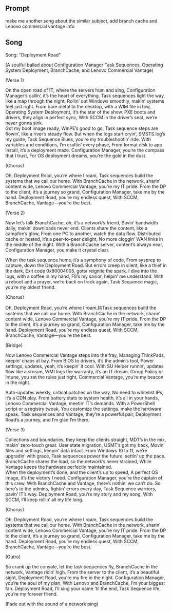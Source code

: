 ## Prompt
make me another song about the similar subject, add branch cache and Lenovo commercial vantage info

## Song
Song: "Deployment Road"

(A soulful ballad about Configuration Manager Task Sequences, Operating System Deployment, BranchCache, and Lenovo Commercial Vantage)  

(Verse 1)

On the open road of IT, where the servers hum and sing,
Configuration Manager’s callin’, it’s the heart of everything.
Task sequences light the way, like a map through the night,
Rollin’ out Windows smoothly, makin’ systems feel just right.
From bare metal to the desktop, with a WIM file in tow,
Operating System Deployment, it’s the star of the show.
PXE boots and drivers, they align in perfect sync,
With SCCM in the driver’s seat, we’re never gonna sink.  
Got my boot image ready, WinPE’s good to go,
Task sequence steps are flowin’, like a river’s steady flow.
But when the logs start cryin’, SMSTS.log’s my guide,
Task Sequence Blues, you’re my troubleshootin’ ride.
With variables and conditions, I’m craftin’ every phase,
From format disk to app install, it’s a deployment maze.
Configuration Manager, you’re the compass that I trust,
For OS deployment dreams, you’re the gold in the dust.  

(Chorus)

Oh, Deployment Road, you’re where I roam,
Task sequences build the systems that we call our home.
With BranchCache in the network, sharin’ content wide,
Lenovo Commercial Vantage, you’re my IT pride.
From the DP to the client, it’s a journey so grand,
Configuration Manager, take me by the hand.
Deployment Road, you’re my endless quest,
With SCCM, BranchCache, Vantage—you’re the best.  

(Verse 2)

Now let’s talk BranchCache, oh, it’s a network’s friend,
Savin’ bandwidth daily, makin’ downloads never end.
Clients share the content, like a campfire’s glow,
From one PC to another, watch the data flow.
Distributed cache or hosted, it’s a peer-to-peer delight,
No more cloggin’ WAN links in the middle of the night.
With a BranchCache server, content’s always near,
Configuration Manager, you make it crystal clear.  

When the task sequence hums, it’s a symphony of code,
From sysprep to capture, down the Deployment Road.
But errors creep in silent, like a thief in the dark,
Exit code 0x80004005, gotta reignite the spark.
I dive into the logs, with a coffee in my hand,
F8’s my savior, helpin’ me understand.
With a reboot and a prayer, we’re back on track again,
Task Sequence magic, you’re my oldest friend.  

(Chorus)

Oh, Deployment Road, you’re where I roam,钝Task sequences build the systems that we call our home.
With BranchCache in the network, sharin’ content wide,
Lenovo Commercial Vantage, you’re my IT pride.
From the DP to the client, it’s a journey so grand,
Configuration Manager, take me by the hand.
Deployment Road, you’re my endless quest,
With SCCM, BranchCache, Vantage—you’re the best.  

(Bridge)

Now Lenovo Commercial Vantage steps into the fray,
Managing ThinkPads, keepin’ chaos at bay.
From BIOS to drivers, it’s the admin’s tool,
Power settings, updates, yeah, it’s keepin’ it cool.
With SU Helper runnin’, updates flow like a stream,
WMI logs the warranty, it’s an IT dream.
Group Policy or Intune, you set the rules just right,
Commercial Vantage, you’re my beacon in the night.  

Auto-updates weekly, critical patches on the way,
No need to whitelist IPs, it’s a CDN play.
From battery stats to system health, it’s all in your hands,
Lenovo Commercial Vantage, meetin’ IT’s demands.
With a PowerShell script or a registry tweak,
You customize the settings, make the hardware speak.
Task sequences and Vantage, they’re a powerful pair,
Deployment Road’s a journey, and I’m glad I’m there.  

(Verse 3)

Collections and boundaries, they keep the clients straight,
MDT’s in the mix, makin’ zero-touch great.
User state migration, USMT’s got my back,
Movin’ files and settings, keepin’ data intact.
From Windows 10 to 11, we’re upgradin’ with grace,
Task sequences power the future, settin’ up the pace.
BranchCache shares the load, so the network’s never strained,
While Vantage keeps the hardware perfectly maintained.  
When the deployment’s done, and the client’s up to speed,
A perfect OS image, it’s the victory I need.
Configuration Manager, you’re the captain of this crew,
With BranchCache and Vantage, there’s nothin’ we can’t do.
So here’s to the admins, fightin’ errors every day,
Task Sequence warriors, pavin’ IT’s way.
Deployment Road, you’re my story and my song,
With SCCM, I’ll keep rollin’ all my life long.  

(Chorus)

Oh, Deployment Road, you’re where I roam,
Task sequences build the systems that we call our home.
With BranchCache in the network, sharin’ content wide,
Lenovo Commercial Vantage, you’re my IT pride.
From the DP to the client, it’s a journey so grand,
Configuration Manager, take me by the hand.
Deployment Road, you’re my endless quest,
With SCCM, BranchCache, Vantage—you’re the best.  

(Outro)

So crank up the console, let the task sequences fly,
BranchCache in the network, Vantage ridin’ high.
From the server to the client, it’s a beautiful sight,
Deployment Road, you’re my fire in the night.
Configuration Manager, you’re the soul of my plan,
With Lenovo and BranchCache, I’m your biggest fan.
Deployment Road, I’ll sing your name ‘til the end,
Task Sequence life, you’re my forever friend.  

(Fade out with the sound of a network ping)  

